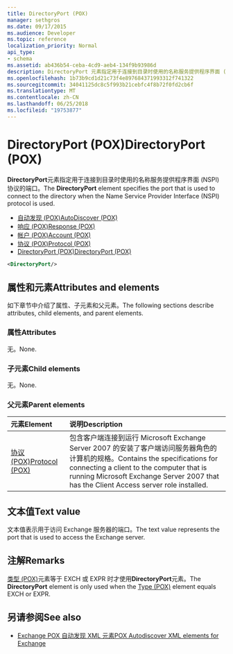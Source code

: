```yaml
---
title: DirectoryPort (POX)
manager: sethgros
ms.date: 09/17/2015
ms.audience: Developer
ms.topic: reference
localization_priority: Normal
api_type:
- schema
ms.assetid: ab436b54-ceba-4cd9-aeb4-134f9b93986d
description: DirectoryPort 元素指定用于连接到目录时使用的名称服务提供程序界面 (NSPI) 协议的端口。
ms.openlocfilehash: 1b73b9cd1d21c73f4e897684371993312f741322
ms.sourcegitcommit: 34041125dc8c5f993b21cebfc4f8b72f0fd2cb6f
ms.translationtype: MT
ms.contentlocale: zh-CN
ms.lasthandoff: 06/25/2018
ms.locfileid: "19753877"
---
```

# <a name="directoryport-pox"></a><span data-ttu-id="c5dc2-103">DirectoryPort (POX)</span><span class="sxs-lookup"><span data-stu-id="c5dc2-103">DirectoryPort (POX)</span></span>

<span data-ttu-id="c5dc2-104">**DirectoryPort**元素指定用于连接到目录时使用的名称服务提供程序界面 (NSPI) 协议的端口。</span><span class="sxs-lookup"><span data-stu-id="c5dc2-104">The **DirectoryPort** element specifies the port that is used to connect to the directory when the Name Service Provider Interface (NSPI) protocol is used.</span></span> 
  
- [<span data-ttu-id="c5dc2-105">自动发现 (POX)</span><span class="sxs-lookup"><span data-stu-id="c5dc2-105">AutoDiscover (POX)</span></span>](autodiscover-pox.md) 
- [<span data-ttu-id="c5dc2-106">响应 (POX)</span><span class="sxs-lookup"><span data-stu-id="c5dc2-106">Response (POX)</span></span>](response-pox.md)  
- [<span data-ttu-id="c5dc2-107">帐户 (POX)</span><span class="sxs-lookup"><span data-stu-id="c5dc2-107">Account (POX)</span></span>](account-pox.md)  
- [<span data-ttu-id="c5dc2-108">协议 (POX)</span><span class="sxs-lookup"><span data-stu-id="c5dc2-108">Protocol (POX)</span></span>](protocol-pox.md)  
- [<span data-ttu-id="c5dc2-109">DirectoryPort (POX)</span><span class="sxs-lookup"><span data-stu-id="c5dc2-109">DirectoryPort (POX)</span></span>](directoryport-pox.md)
  
```xml
<DirectoryPort/>
```

## <a name="attributes-and-elements"></a><span data-ttu-id="c5dc2-110">属性和元素</span><span class="sxs-lookup"><span data-stu-id="c5dc2-110">Attributes and elements</span></span>

<span data-ttu-id="c5dc2-111">如下章节中介绍了属性、子元素和父元素。</span><span class="sxs-lookup"><span data-stu-id="c5dc2-111">The following sections describe attributes, child elements, and parent elements.</span></span>
  
### <a name="attributes"></a><span data-ttu-id="c5dc2-112">属性</span><span class="sxs-lookup"><span data-stu-id="c5dc2-112">Attributes</span></span>

<span data-ttu-id="c5dc2-113">无。</span><span class="sxs-lookup"><span data-stu-id="c5dc2-113">None.</span></span>
  
### <a name="child-elements"></a><span data-ttu-id="c5dc2-114">子元素</span><span class="sxs-lookup"><span data-stu-id="c5dc2-114">Child elements</span></span>

<span data-ttu-id="c5dc2-115">无。</span><span class="sxs-lookup"><span data-stu-id="c5dc2-115">None.</span></span>
  
### <a name="parent-elements"></a><span data-ttu-id="c5dc2-116">父元素</span><span class="sxs-lookup"><span data-stu-id="c5dc2-116">Parent elements</span></span>

|<span data-ttu-id="c5dc2-117">**元素**</span><span class="sxs-lookup"><span data-stu-id="c5dc2-117">**Element**</span></span>|<span data-ttu-id="c5dc2-118">**说明**</span><span class="sxs-lookup"><span data-stu-id="c5dc2-118">**Description**</span></span>|
|:-----|:-----|
|[<span data-ttu-id="c5dc2-119">协议 (POX)</span><span class="sxs-lookup"><span data-stu-id="c5dc2-119">Protocol (POX)</span></span>](protocol-pox.md) <br/> |<span data-ttu-id="c5dc2-120">包含客户端连接到运行 Microsoft Exchange Server 2007 的安装了客户端访问服务器角色的计算机的规格。</span><span class="sxs-lookup"><span data-stu-id="c5dc2-120">Contains the specifications for connecting a client to the computer that is running Microsoft Exchange Server 2007 that has the Client Access server role installed.</span></span>  <br/> |
   
## <a name="text-value"></a><span data-ttu-id="c5dc2-121">文本值</span><span class="sxs-lookup"><span data-stu-id="c5dc2-121">Text value</span></span>

<span data-ttu-id="c5dc2-122">文本值表示用于访问 Exchange 服务器的端口。</span><span class="sxs-lookup"><span data-stu-id="c5dc2-122">The text value represents the port that is used to access the Exchange server.</span></span>
  
## <a name="remarks"></a><span data-ttu-id="c5dc2-123">注解</span><span class="sxs-lookup"><span data-stu-id="c5dc2-123">Remarks</span></span>

<span data-ttu-id="c5dc2-124">[类型 (POX)](type-pox.md)元素等于 EXCH 或 EXPR 时才使用**DirectoryPort**元素。</span><span class="sxs-lookup"><span data-stu-id="c5dc2-124">The **DirectoryPort** element is only used when the [Type (POX)](type-pox.md) element equals EXCH or EXPR.</span></span> 
  
## <a name="see-also"></a><span data-ttu-id="c5dc2-125">另请参阅</span><span class="sxs-lookup"><span data-stu-id="c5dc2-125">See also</span></span>

- [<span data-ttu-id="c5dc2-126">Exchange POX 自动发现 XML 元素</span><span class="sxs-lookup"><span data-stu-id="c5dc2-126">POX Autodiscover XML elements for Exchange</span></span>](pox-autodiscover-xml-elements-for-exchange.md)

